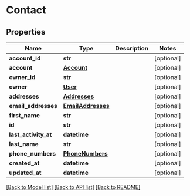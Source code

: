 # Contact

## Properties
Name | Type | Description | Notes
------------ | ------------- | ------------- | -------------
**account_id** | **str** |  | [optional] 
**account** | [**Account**](Account.md) |  | [optional] 
**owner_id** | **str** |  | [optional] 
**owner** | [**User**](User.md) |  | [optional] 
**addresses** | [**Addresses**](Addresses.md) |  | [optional] 
**email_addresses** | [**EmailAddresses**](EmailAddresses.md) |  | [optional] 
**first_name** | **str** |  | [optional] 
**id** | **str** |  | [optional] 
**last_activity_at** | **datetime** |  | [optional] 
**last_name** | **str** |  | [optional] 
**phone_numbers** | [**PhoneNumbers**](PhoneNumbers.md) |  | [optional] 
**created_at** | **datetime** |  | [optional] 
**updated_at** | **datetime** |  | [optional] 

[[Back to Model list]](../README.md#documentation-for-models) [[Back to API list]](../README.md#documentation-for-api-endpoints) [[Back to README]](../README.md)

